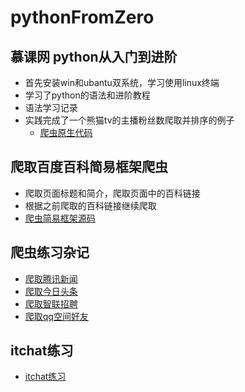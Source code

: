 # pythonFromZero
## 慕课网 python从入门到进阶
- 首先安装win和ubantu双系统，学习使用linux终端
- 学习了python的语法和进阶教程
- 语法学习记录
- 实践完成了一个熊猫tv的主播粉丝数爬取并排序的例子
    - [爬虫原生代码](./spider.py)

## 爬取百度百科简易框架爬虫
- 爬取页面标题和简介，爬取页面中的百科链接
- 根据之前爬取的百科链接继续爬取
- [爬虫简易框架源码](./baikeSpider/spider_main.py)

## 爬虫练习杂记
- [爬取腾讯新闻](./practice/tengxunSpider.py)
- [爬取今日头条](./practice/ajaxSpider.py)
- [爬取智联招聘](./practice/zhilianSpider.py)
- [爬取qq空间好友](./practice/qqSpider.py)

## itchat练习
- [itchat练习](./wechat/ichat.py)
